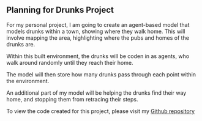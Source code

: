 ## Planning for Drunks Project


For my personal project, I am going to create an agent-based model that models drunks within a town, showing where they walk home.
This will involve mapping the area, highlighting where the pubs and homes of the drunks are.

Within this built environment, the drunks will be coden in as agents, who walk around randomly until they reach their home.

The model will then store how many drunks pass through each point within the environment. 

An additional part of my model will be helping the drunks find their way home, and stopping them from retracing their steps.

To view the code created for this project, please visit my [Github repository](github.com/GeorgieWeaver/Planning-For-Drunks)
